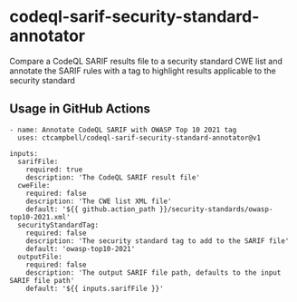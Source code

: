 # codeql-sarif-security-standard-annotator

Compare a CodeQL SARIF results file to a security standard CWE list and annotate the SARIF rules with a tag to highlight results applicable to the security standard

## Usage in GitHub Actions

```
- name: Annotate CodeQL SARIF with OWASP Top 10 2021 tag
  uses: ctcampbell/codeql-sarif-security-standard-annotator@v1
```

```
inputs:
  sarifFile:
    required: true
    description: 'The CodeQL SARIF result file'
  cweFile:
    required: false
    description: 'The CWE list XML file'
    default: '${{ github.action_path }}/security-standards/owasp-top10-2021.xml'
  securityStandardTag:
    required: false
    description: 'The security standard tag to add to the SARIF file'
    default: 'owasp-top10-2021'
  outputFile:
    required: false
    description: 'The output SARIF file path, defaults to the input SARIF file path'
    default: '${{ inputs.sarifFile }}'
```